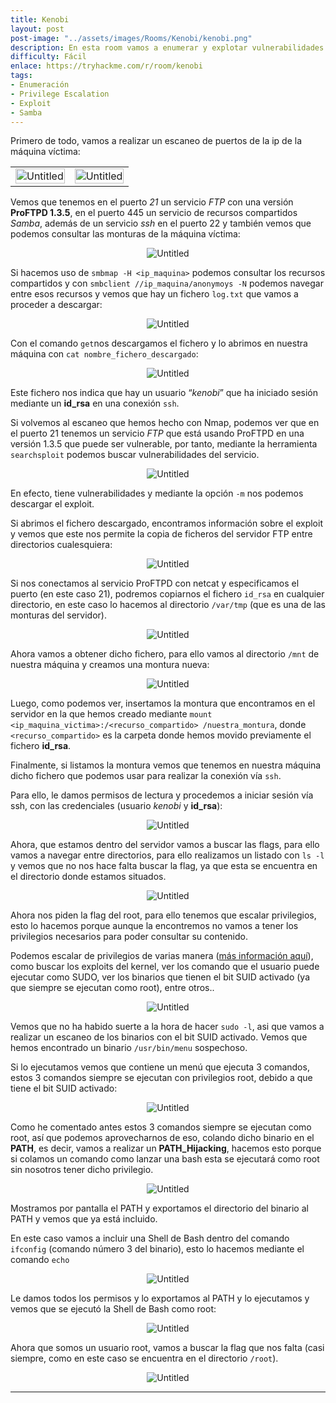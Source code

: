 ```yaml
---
title: Kenobi
layout: post
post-image: "../assets/images/Rooms/Kenobi/kenobi.png"
description: En esta room vamos a enumerar y explotar vulnerabilidades de algunos servicios (Samba, FTP, entre otros), con el fin de obtener acceso a la máquina y poder escalar privilegios para obtener las flags que se encuentran en el servidor. 
difficulty: Fácil
enlace: https://tryhackme.com/r/room/kenobi
tags:
- Enumeración
- Privilege Escalation
- Exploit
- Samba
---
```


Primero de todo, vamos a realizar un escaneo de puertos de la ip de la máquina víctima:

<div>
  <table>
    <tr>
      <td><div style="text-align: center; ">
      <img src="../assets/images/Rooms/Kenobi/Untitled.png" alt="Untitled" style="width:100%; max-width:550px;" onclick="openModal(this.src)" />
      </div></td>
      <td><div style="text-align: center; ">
      <img src="../assets/images/Rooms/Kenobi/Untitled 1.png" alt="Untitled" style="width:100%; max-width:800px;" onclick="openModal(this.src)" />
      </div></td>
    <tr>
  </table>
</div>

Vemos que tenemos en el puerto *21* un servicio *FTP* con una versión **ProFTPD 1.3.5**, en el puerto 445 un servicio de recursos compartidos *Samba*, además de un servicio *ssh* en el puerto 22 y también vemos que podemos consultar las monturas de la máquina víctima:

<div style="text-align: center; ">
<img src="../assets/images/Rooms/Kenobi/Untitled 2.png" alt="Untitled" onclick="openModal(this.src)" />
</div>

Si hacemos uso de `smbmap -H <ip_maquina>` podemos consultar los recursos compartidos y con `smbclient //ip_maquina/anonymoys -N` podemos navegar entre esos recursos y vemos que hay un fichero `log.txt` que vamos a proceder a descargar:

<div style="text-align: center; ">
<img src="../assets/images/Rooms/Kenobi/Untitled 3.png" alt="Untitled" onclick="openModal(this.src)" />
</div>

Con el comando `get`nos descargamos el fichero y lo abrimos en nuestra máquina con `cat nombre_fichero_descargado`:

<div style="text-align: center; ">
<img src="../assets/images/Rooms/Kenobi/Untitled 4.png" alt="Untitled" onclick="openModal(this.src)" />
</div>

Este fichero nos indica que hay un usuario “*kenobi*” que ha iniciado sesión mediante un **id_rsa** en una conexión `ssh`.

Si volvemos al escaneo que hemos hecho con Nmap, podemos ver que en el puerto 21 tenemos un servicio *FTP* que está usando ProFTPD en una versión 1.3.5 que puede ser vulnerable, por tanto, mediante la herramienta `searchsploit` podemos buscar vulnerabilidades del servicio.

<div style="text-align: center; ">
<img src="../assets/images/Rooms/Kenobi/Untitled 5.png" alt="Untitled" onclick="openModal(this.src)" />
</div>

En efecto, tiene vulnerabilidades y mediante la opción `-m` nos podemos descargar el exploit.

Si abrimos el fichero descargado, encontramos información sobre el exploit y vemos que este nos permite la copia de ficheros del servidor FTP entre directorios cualesquiera:

<div style="text-align: center; ">
<img src="../assets/images/Rooms/Kenobi/1.png" alt="Untitled" onclick="openModal(this.src)" />
</div>

Si nos conectamos al servicio ProFTPD con netcat y especificamos el puerto (en este caso 21), podremos copiarnos el fichero `id_rsa` en cualquier directorio, en este caso lo hacemos al directorio `/var/tmp` (que es una de las monturas del servidor).

<div style="text-align: center; ">
<img src="../assets/images/Rooms/Kenobi/Untitled 6.png" alt="Untitled" onclick="openModal(this.src)" />
</div>

Ahora vamos a obtener dicho fichero, para ello vamos al directorio `/mnt` de nuestra máquina y creamos una montura nueva:

<div style="text-align: center; ">
<img src="../assets/images/Rooms/Kenobi/Untitled 7.png" alt="Untitled" onclick="openModal(this.src)" />
</div>

Luego, como podemos ver, insertamos la montura que encontramos en el servidor en la que hemos creado mediante `mount <ip_maquina_victima>:/<recurso_compartido> /nuestra_montura`, donde `<recurso_compartido>` es la carpeta donde hemos movido previamente el fichero **id_rsa**.

Finalmente, si listamos la montura vemos que tenemos en nuestra máquina dicho fichero que podemos usar para realizar la conexión vía `ssh`.

Para ello, le damos permisos de lectura y procedemos a iniciar sesión vía ssh, con las credenciales (usuario *kenobi* y **id_rsa**):

<div style="text-align: center; ">
<img src="../assets/images/Rooms/Kenobi/Untitled 8.png" alt="Untitled" onclick="openModal(this.src)" />
</div>

Ahora, que estamos dentro del servidor vamos a buscar las flags, para ello vamos a navegar entre directorios, para ello realizamos un listado con `ls -l` y vemos que no nos hace falta buscar la flag, ya que esta se encuentra en el directorio donde estamos situados.
<div style="text-align: center; ">
<img src="../assets/images/Rooms/Kenobi/1 1.png" alt="Untitled" onclick="openModal(this.src)" />
</div>

Ahora nos piden la flag del root, para ello tenemos que escalar privilegios, esto lo hacemos porque aunque la encontremos no vamos a tener los privilegios necesarios para poder consultar su contenido.

Podemos escalar de privilegios de varias manera ([más información aquí](https://joseeelv.github.io//blog/EPL)), como buscar los exploits del kernel, ver los comando que el usuario puede ejecutar como SUDO, ver los binarios que tienen el bit SUID activado (ya que siempre se ejecutan como root), entre otros..

<div style="text-align: center; ">
<img src="../assets/images/Rooms/Kenobi/1 2.png" alt="Untitled" onclick="openModal(this.src)" />
</div>

Vemos que no ha habido suerte a la hora de hacer `sudo -l`, asi que vamos a realizar un escaneo de los binarios con el bit SUID activado. Vemos que hemos encontrado un binario `/usr/bin/menu` sospechoso.

Si lo ejecutamos vemos que contiene un menú que ejecuta 3 comandos, estos 3 comandos siempre se ejecutan con privilegios root, debido a que tiene el bit SUID activado:

<div style="text-align: center; ">
<img src="../assets/images/Rooms/Kenobi/Untitled 9.png" alt="Untitled" onclick="openModal(this.src)" />
</div>

Como he comentado antes estos 3 comandos siempre se ejecutan como root, así que podemos aprovecharnos de eso, colando dicho binario en el **PATH**, es decir, vamos a realizar un **PATH_Hijacking**, hacemos esto porque si colamos un comando como lanzar una bash esta se ejecutará como root sin nosotros tener dicho privilegio.

<div style="text-align: center; ">
<img src="../assets/images/Rooms/Kenobi/Untitled 10.png" alt="Untitled" onclick="openModal(this.src)" />
</div>

Mostramos por pantalla el PATH y exportamos el directorio del binario al PATH y vemos que ya está incluido.

En este caso vamos a incluir una Shell de Bash dentro del comando `ifconfig` (comando número 3 del binario), esto lo hacemos mediante el comando `echo` 

<div style="text-align: center; ">
<img src="../assets/images/Rooms/Kenobi/Untitled 11.png" alt="Untitled" onclick="openModal(this.src)" />
</div>

Le damos todos los permisos y lo exportamos al PATH y lo ejecutamos y vemos que se ejecutó la Shell de Bash como root:

<div style="text-align: center; ">
<img src="../assets/images/Rooms/Kenobi/1 3.png" alt="Untitled" onclick="openModal(this.src)" />
</div>

Ahora que somos un usuario root, vamos a buscar la flag que nos falta (casi siempre, como en este caso se encuentra en el directorio `/root`).

<div style="text-align: center; ">
<img src="../assets/images/Rooms/Kenobi/223.png" alt="Untitled" onclick="openModal(this.src)" />
</div>

---